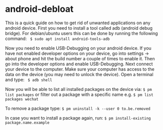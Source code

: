 # android-debloat

This is a quick guide on how to get rid of unwanted applications on any android device. First you need to install a tool called adb (android debug bridge). For debian/ubuntu users this can be done by running the following command:
` $ sudo apt install android-tools-adb`

Now you need to enable USB-Debugging on your android device. If you have not enabled developer options on your device, go into settings -> about phone and hit the build number a couple of times to enable it. Then go into the developer options and enable USB-Debugging. Next connect your device to the computer. Make sure your computer has access to the data on the device (you may need to unlock the device). Open a terminal and type:
` $ adb shell`

Now you will be able to list all installed packages on the device via:
`$ pm list packages` 
or filter out a package with a specific name e.g. 
`$ pm list packages wechat`

To remove a package type:
`$ pm uninstall -k --user 0 to.be.removed`

In case you want to install a package again, run:
`$ pm install-existing package.name.example`